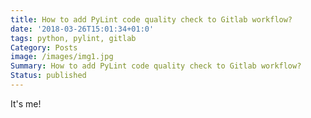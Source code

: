 ```yaml
---
title: How to add PyLint code quality check to Gitlab workflow?
date: '2018-03-26T15:01:34+01:0'
tags: python, pylint, gitlab
Category: Posts
image: /images/img1.jpg
Summary: How to add PyLint code quality check to Gitlab workflow?
Status: published
---
```


It's me!